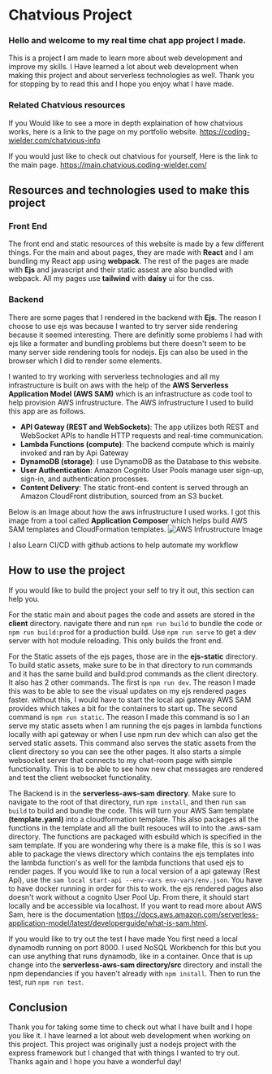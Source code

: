 # **Chatvious Project**
### Hello and welcome to my real time chat app project I made. 

This is a project I am made to learn more about web development and improve my skills. I Have learned a lot about web development when making this project and about serverless technologies as well. Thank you for stopping by to read this and I hope you enjoy what I have made.

### Related Chatvious resources
If you Would like to see a more in depth explaination of how chatvious works, here is a link to the page on my portfolio website. <https://coding-wielder.com/chatvious-info>

If you would just like to check out chatvious for yourself, Here is the link to the main page. <https://main.chatvious.coding-wielder.com/>

## Resources and technologies used to make this project
### Front End
The front end and static resources of this website is made by a few different things. For the main and about pages, they are made with **React** and I am bundling my React app using **webpack**. The rest of the pages are made with **Ejs** and javascript and their static assest are also bundled with webpack. All my pages use **tailwind** with **daisy** ui for the css.

### Backend
There are some pages that I rendered in the backend with **Ejs**. The reason I choose to use ejs was because I wanted to try server side rendering because it seemed interesting. There are definitly some problems I had with ejs like a formater and bundling problems but there doesn't seem to be many server side rendering tools for nodejs. Ejs can also be used in the browser which I did to render some elements.

I wanted to try working with serverless technologies and all my infrastructure is built on aws with the help of the **AWS Serverless Application Model (AWS SAM)** which is an infrastructure as code tool to help provision AWS infrustructure. The AWS infrustructure I used to build this app are as follows.
- **API Gateway (REST and WebSockets)**: The app utilizes both REST and WebSocket APIs to handle HTTP requests and real-time communication.
- **Lambda Functions (compute)**: The backend compute which is mainly invoked and ran by Api Gateway
- **DynamoDB (storage)**: I use DynamoDB as the Database to this website.
- **User Authentication**: Amazon Cognito User Pools manage user sign-up, sign-in, and authentication processes.
- **Content Delivery**: The static front-end content is served through an Amazon CloudFront distribution, sourced from an S3 bucket.

Below is an Image about how the aws infrustructure I used works. I got this image from a tool called **Application Composer** which helps build AWS SAM templates and CloudFormation templates.
![AWS Infrustructure Image](./assets/chatvious-aws-infrastructure-1920-1843.avif)

I also Learn CI/CD with github actions to help automate my workflow

## How to use the project
If you would like to build the project your self to try it out, this section can help you.

For the static main and about pages the code and assets are stored in the **client** directory. navigate there and run `npm run build` to bundle the code or `npm run build:prod` for a production build. Use `npm run serve` to get a dev server with hot module reloading. This only builds the front end.

For the Static assets of the ejs pages, those are in the **ejs-static** directory. To build static assets, make sure to be in that directory to run commands and it has the same build and build:prod commands as the client directory. It also has 2 other commands. The first is `npm run dev`. The reason I made this was to be able to see the visual updates on my ejs rendered pages faster. without this, I would have to start the local api gateway AWS SAM provides which takes a bit for the containers to start up. The second command is `npm run static`. The reason I made this command is so I an serve my static assets when I am running the ejs pages in lambda functions locally with api gateway or when I use npm run dev which can also get the served static assets. This command also serves the static assets from the client directory so you can see the other pages. It also starts a simple websocket server that connects to my chat-room page with simple functionality. This is to be able to see how new chat messages are rendered and test the client websocket functionality.

The Backend is in the **serverless-aws-sam directory**. Make sure to navigate to the root of that directory, run `npm install`, and then run `sam build` to build and bundle the code. This will turn your AWS Sam template **(template.yaml)** into a cloudformation template. This also packages all the functions in the template and all the built resouces will to into the .aws-sam directory. The functions are packaged with esbuild which is specified in the sam template. If you are wondering why there is a make file, this is so I was able to package the views directory which contains the ejs templates into the lambda function's as well for the lambda functions that used ejs to render pages. If you would like to run a local version of a api gateway (Rest Api), use the `sam local start-api --env-vars env-vars/env.json`. You have to have docker running in order for this to work. the ejs rendered pages also doesn't work without a cognito User Pool Up. From there, it should start locally and be accessible via localhost. If you want to read more about AWS Sam, here is the documentation <https://docs.aws.amazon.com/serverless-application-model/latest/developerguide/what-is-sam.html>.

If you would like to try out the test I have made You first need a local dynamodb running on port 8000. I used NoSQL Workbench for this but you can use anything that runs dynamodb, like in a container. Once that is up change into the **serverless-aws-sam directory/src** directory and install the npm dependancies if you haven't already with `npm install`. Then to run the test, run `npm run test`.

## Conclusion
Thank you for taking some time to check out what I have built and I hope you like it. I have learned a lot about web development when working on this project. This project was originally just a nodejs project with the express framework but I changed that with things I wanted to try out. Thanks again and I hope you have a wonderful day!
